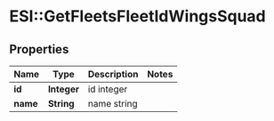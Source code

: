 # ESI::GetFleetsFleetIdWingsSquad

## Properties
Name | Type | Description | Notes
------------ | ------------- | ------------- | -------------
**id** | **Integer** | id integer | 
**name** | **String** | name string | 


